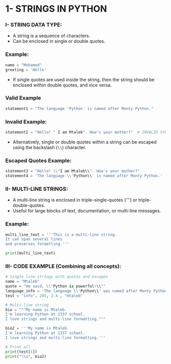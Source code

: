 # 1- STRINGS IN PYTHON

### I- STRING DATA TYPE:

- A string is a sequence of characters.
- Can be enclosed in single or double quotes.

### Example:

```python
name = "Mohamed"
greeting = 'Hello'

```

- If single quotes are used inside the string, then the string should be enclosed within double quotes, and vice versa.

### Valid Example

```python
statement1 = "The language 'Python' is named after Monty Python."

```

### Invalid Example:

```python
statement2 = "Hello! " I am Mtaleb". How's your mother?"  # INVALID SYNTAX

```

- Alternatively, single or double quotes within a string can be escaped using the backslash (`\\`) character.

### Escaped Quotes Example:

```python
statement3 = "Hello! \\"I am Mtaleb\\". How's your mother?"
statement4 = 'The language \\'Python\\' is named after Monty Python.'

```

### II- MULTI-LINE STRINGS:

- A multi-line string is enclosed in triple-single-quotes (''') or triple-double-quotes.
- Useful for large blocks of text, documentation, or multi-line messages.

### Example:

```python
multi_line_text = '''This is a multi-line string.
It can span several lines
and preserves formatting.'''

print(multi_line_text)

```

### III- CODE EXAMPLE (Combining all concepts):

```python
# Single line strings with quotes and escapes
name = "Mtaleb"
quote = "He said, \\"Python is powerful!\\""
language_info = 'The language \\'Python\\' was named after Monty Python.'
test = "info", 245, 2.4 , "mtaleb"

# Multi-line string
bio = """My name is Mtaleb.
I'm learning Python at 1337 school.
I love strings and multi-line formatting."""

bio2 = '''My name is Mtaleb.
I'm learning Python at 1337 school.
I love strings and multi-line formatting.'''

# Print all
print(test[1])
print("\\n", bio2)

```
